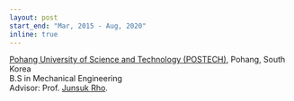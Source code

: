 ```yaml
---
layout: post
start_end: "Mar, 2015 - Aug, 2020"
inline: true
---
```


[Pohang University of Science and Technology (POSTECH)](https://www.postech.ac.kr), Pohang, South Korea \
B.S in Mechanical Engineering \
Advisor: Prof. [Junsuk Rho](https://scholar.google.com/citations?user=jdNQRH8AAAAJ&hl=en).
